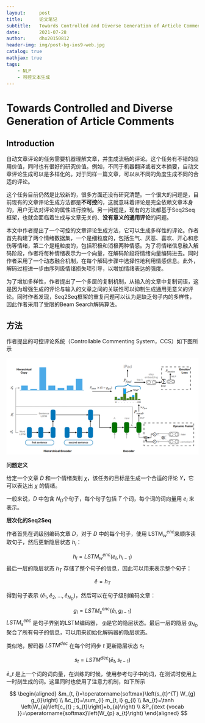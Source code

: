 ```yaml
---
layout:     post
title:      论文笔记
subtitle:   Towards Controlled and Diverse Generation of Article Comments
date:       2021-07-28
author:     dhx20150812
header-img: img/post-bg-ios9-web.jpg
catalog: true
mathjax: true
tags:
    - NLP
    - 可控文本生成
---
```


# Towards Controlled and Diverse Generation of Article Comments


## Introduction

自动文章评论的任务需要机器理解文章，并生成流畅的评论。这个任务有不错的应用价值，同时也有很好的研究价值。例如，不同于机器翻译或者文本摘要，自动文章评论生成可以是多样化的。对于同样一篇文章，可以从不同的角度生成不同的合适的评论。

这个任务目前仍然是比较新的，很多方面还没有研究清楚。一个很大的问题是，目前现有的文章评论生成方法都是**不可控**的，这就意味着评论是完全依赖文章本身的，用户无法对评论的属性进行控制。另一问题是，现有的方法都基于Seq2Seq框架，也就会面临着生成与文章无关的、**没有意义的通用评论**的问题。

本文中作者提出了一个可控的文章评论生成方法，它可以生成多样性的评论。作者首先构建了两个情绪数据集，一个是细粒度的，包括生气、厌恶、喜欢、开心和悲伤等情绪，第二个是粗粒度的，包括积极和消极两种情感。为了将情绪信息融入解码阶段，作者将每种情绪表示为一个向量，在解码阶段将情绪向量编码进去。同时作者采用了一个动态融合机制，在每个解码步骤中选择性地利用情感信息。此外，解码过程进一步由序列级情绪损失项引导，以增加情绪表达的强度。

为了增加多样性，作者提出了一个多层的复制机制，从输入的文章中复制词语，这是因为增强生成的评论与输入的文章之间的关联性可以抑制生成通用无意义的评论。同时作者发现，Seq2Seq框架的重复问题可以认为是缺乏句子内的多样性，因此作者采用了受限的Beam Search解码算法。

## 方法

作者提出的可控评论系统（Controllable Commenting System，CCS）如下图所示

<img src="https://raw.githubusercontent.com/dhx20150812/my-photo/main/image.png" style="zoom:80%;" />

**问题定义**

给定一个文章 $D$ 和一个情绪类别 $\chi$​，该任务的目标是生成一个合适的评论 $Y$，它可以表达出 $\chi$ 的情绪。

一般来说，$D$ 中包含 $N_D$​ 个句子，每个句子包括 $T$ 个词，每个词的词向量用 $e_i$ 来表示。

**层次化的Seq2Seq**

作者首先在词级别编码文章 $D$​，对于 $D$​ 中的每个句子，使用 $\text{LSTM}_{w}^{enc}$​​ 来​顺序读取句子，然后更新隐层状态 $h_i$：

$$
h_{i}=L S T M_{w}^{e n c}\left(e_{i}, h_{i-1}\right)
$$
最后一层的隐层状态 $h_T$ 存储了整个句子的信息，因此可以用来表示整个句子：

$$
\hat{e}=h_{T}
$$

得到句子表示 $\left(\hat{e}_{1}, \hat{e}_{2}, \ldots, \hat{e}_{N_{D}}\right)$，然后可以在句子级别编码文章：

$$
g_{i}=L S T M_{s}^{e n c}\left(\hat{e}_{i}, g_{i-1}\right)
$$
$L S T M_{s}^{e n c}$ 是句子界别的LSTM编码器， $g_i$​ 是它的隐层状态。最后一层的隐层 $g_{N_{D}}$ 聚合了所有句子的信息，可以用来初始化解码器的隐层状态。

类似地，解码器 $LSTM^{dec}$ 在每个时间步 $t$ 更新隐层状态 $s_t$​ 

$$
s_{t}=L S T M^{d e c}\left(\bar{e}_{t}, s_{t-1}\right)
$$

$\bar{e}\_{t}$ 是上一个词的词向量，在训练的时候，使用参考句子中的词，在测试时使用上一时刻生成的词。这里同时也使用了注意力机制，如下所示

$$
\begin{aligned}
&m_{t, i}=\operatorname{softmax}\left(s_{t}^{T} W_{g} g_{i}\right) \\
&c_{t}=\sum_{i} m_{t, i} g_{i} \\
&a_{t}=\tanh \left(W_{a}\left[c_{t} ; s_{t}\right]+b_{a}\right) \\
&P_{\text {vocab }}=\operatorname{softmax}\left(W_{p} a_{t}\right)
\end{aligned}
$$
